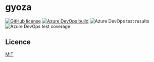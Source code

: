 # gyoza

[![GitHub license](https://img.shields.io/badge/license-MIT-blue.svg)](LICENSE)
[![Azure DevOps build](https://img.shields.io/azure-devops/build/spontoreau/4650f81f-baf7-4518-9f07-28639d4024f7/19)](https://dev.azure.com/spontoreau/gyoza/_build?definitionId=19)
![Azure DevOps test results](https://img.shields.io/azure-devops/tests/spontoreau/gyoza/19/master)
![Azure DevOps test coverage](https://img.shields.io/azure-devops/coverage/spontoreau/gyoza/19/master)
## Licence

[MIT](LICENSE)